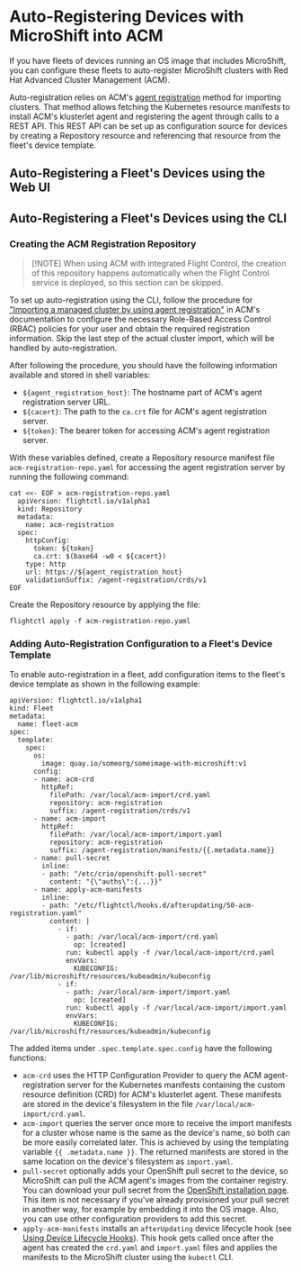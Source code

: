 # Auto-Registering Devices with MicroShift into ACM

If you have fleets of devices running an OS image that includes MicroShift, you can configure these fleets to auto-register MicroShift clusters with Red Hat Advanced Cluster Management (ACM).

Auto-registration relies on ACM's [agent registration](https://docs.redhat.com/en/documentation/red_hat_advanced_cluster_management_for_kubernetes/2.12/html/clusters/cluster_mce_overview#importing-managed-agent) method for importing clusters. That method allows fetching the Kubernetes resource manifests to install ACM's klusterlet agent and registering the agent through calls to a REST API. This REST API can be set up as configuration source for devices by creating a Repository resource and referencing that resource from the fleet's device template.

## Auto-Registering a Fleet's Devices using the Web UI

## Auto-Registering a Fleet's Devices using the CLI

### Creating the ACM Registration Repository

> [!NOTE] When using ACM with integrated Flight Control, the creation of this repository happens automatically when the Flight Control service is deployed, so this section can be skipped.

To set up auto-registration using the CLI, follow the procedure for ["Importing a managed cluster by using agent registration"](https://docs.redhat.com/en/documentation/red_hat_advanced_cluster_management_for_kubernetes/2.12/html/clusters/cluster_mce_overview#importing-managed-agent) in ACM's documentation to configure the necessary Role-Based Access Control (RBAC) policies for your user and obtain the required registration information. Skip the last step of the actual cluster import, which will be handled by auto-registration.

After following the procedure, you should have the following information available and stored in shell variables:

- `${agent_registration_host}`: The hostname part of ACM's agent registration server URL.
- `${cacert}`: The path to the `ca.crt` file for ACM's agent registration server.
- `${token}`: The bearer token for accessing ACM's agent registration server.

With these variables defined, create a Repository resource manifest file `acm-registration-repo.yaml` for accessing the agent registration server by running the following command:

```console
cat <<- EOF > acm-registration-repo.yaml
  apiVersion: flightctl.io/v1alpha1
  kind: Repository
  metadata:
    name: acm-registration
  spec:
    httpConfig:
      token: ${token}
      ca.crt: $(base64 -w0 < ${cacert})
    type: http
    url: https://${agent_registration_host}
    validationSuffix: /agent-registration/crds/v1
EOF
```

Create the Repository resource by applying the file:

```console
flightctl apply -f acm-registration-repo.yaml
```

### Adding Auto-Registration Configuration to a Fleet's Device Template

To enable auto-registration in a fleet, add configuration items to the fleet's device template as shown in the following example:

```console
apiVersion: flightctl.io/v1alpha1
kind: Fleet
metadata:
  name: fleet-acm
spec:
  template:
    spec:
      os:
        image: quay.io/someorg/someimage-with-microshift:v1
      config:
      - name: acm-crd
        httpRef:
          filePath: /var/local/acm-import/crd.yaml
          repository: acm-registration
          suffix: /agent-registration/crds/v1
      - name: acm-import
        httpRef:
          filePath: /var/local/acm-import/import.yaml
          repository: acm-registration
          suffix: /agent-registration/manifests/{{.metadata.name}}
      - name: pull-secret
        inline:
        - path: "/etc/crio/openshift-pull-secret"
          content: "{\"auths\":{...}}"
      - name: apply-acm-manifests
        inline:
        - path: "/etc/flightctl/hooks.d/afterupdating/50-acm-registration.yaml"
          content: |
            - if:
              - path: /var/local/acm-import/crd.yaml
                op: [created]
              run: kubectl apply -f /var/local/acm-import/crd.yaml
              envVars:
                KUBECONFIG: /var/lib/microshift/resources/kubeadmin/kubeconfig
            - if:
              - path: /var/local/acm-import/import.yaml
                op: [created]
              run: kubectl apply -f /var/local/acm-import/import.yaml
              envVars:
                KUBECONFIG: /var/lib/microshift/resources/kubeadmin/kubeconfig
```

The added items under `.spec.template.spec.config` have the following functions:

- `acm-crd` uses the HTTP Configuration Provider to query the ACM agent-registration server for the Kubernetes manifests containing the custom resource definition (CRD) for ACM's klusterlet agent. These manifests are stored in the device's filesystem in the file `/var/local/acm-import/crd.yaml`.
- `acm-import` queries the server once more to receive the import manifests for a cluster whose name is the same as the device's name, so both can be more easily correlated later. This is achieved by using the templating variable `{{ .metadata.name }}`. The returned manifests are stored in the same location on the device's filesystem as `import.yaml`.
- `pull-secret` optionally adds your OpenShift pull secret to the device, so MicroShift can pull the ACM agent's images from the container registry. You can download your pull secret from the [OpenShift installation page](https://cloud.redhat.com/openshift/install/pull-secret). This item is not necessary if you've already provisioned your pull secret in another way, for example by embedding it into the OS image. Also, you can use other configuration providers to add this secret.
- `apply-acm-manifests` installs an `afterUpdating` device lifecycle hook (see [Using Device Lifecycle Hooks](managing-devices.md#using-device-lifecycle-hooks)). This hook gets called once after the agent has created the `crd.yaml` and `import.yaml` files and applies the manifests to the MicroShift cluster using the `kubectl` CLI.
